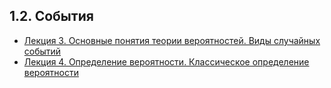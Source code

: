 ## 1.2. События

* [Лекция 3. Основные понятия теории вероятностей. Виды случайных событий](lection3.md)
* [Лекция 4. Определение вероятности. Классическое определение вероятности](lection4.md)